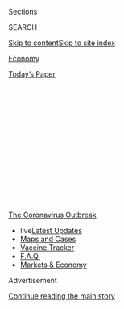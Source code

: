 <div id="app">

<div>

<div>

<div>

<div class="NYTAppHideMasthead css-1q2w90k e1suatyy0">

<div class="section css-ui9rw0 e1suatyy2">

<div class="css-eph4ug er09x8g0">

<div class="css-6n7j50">

</div>

<span class="css-1dv1kvn">Sections</span>

<div class="css-10488qs">

<span class="css-1dv1kvn">SEARCH</span>

</div>

[Skip to content](#site-content)[Skip to site index](#site-index)

</div>

<div id="masthead-section-label" class="css-1wr3we4 eaxe0e00">

[Economy](https://www.nytimes.com/section/business/economy)

</div>

<div class="css-10698na e1huz5gh0">

</div>

</div>

<div id="masthead-bar-one" class="section hasLinks css-15hmgas e1csuq9d3">

<div class="css-uqyvli e1csuq9d0">

</div>

<div class="css-1uqjmks e1csuq9d1">

</div>

<div class="css-9e9ivx">

[](https://myaccount.nytimes.com/auth/login?response_type=cookie&client_id=vi)

</div>

<div class="css-1bvtpon e1csuq9d2">

[Today’s Paper](https://www.nytimes.com/section/todayspaper)

</div>

</div>

</div>

</div>

<div data-aria-hidden="false">

<div id="site-content" role="main">

<div>

<div class="css-1aor85t" style="opacity:0.000000001;z-index:-1;visibility:hidden">

<div class="css-1hqnpie">

<div class="css-epjblv">

<span class="css-17xtcya">[Economy](/section/business/economy)</span><span class="css-x15j1o">|</span><span class="css-fwqvlz">Millions
of Evictions Are a Sharper Threat as Government Support Ends</span>

</div>

<div class="css-k008qs">

<div class="css-1iwv8en">

<span class="css-18z7m18"></span>

<div>

</div>

</div>

<span class="css-1n6z4y">https://nyti.ms/31sBugU</span>

<div class="css-1705lsu">

<div class="css-4xjgmj">

<div class="css-4skfbu" role="toolbar" data-aria-label="Social Media Share buttons, Save button, and Comments Panel with current comment count" data-testid="share-tools">

  - 
  - 
  - 
  - 
    
    <div class="css-6n7j50">
    
    </div>

  - 

</div>

</div>

</div>

</div>

</div>

</div>

<div id="NYT_TOP_BANNER_REGION" class="css-13pd83m">

<div>

<div id="styln-prism-menu-1592847958612" class="section interactive-content interactive-size-medium css-1edisqu">

<div class="css-17ih8de interactive-body">

<div id="scroll-container" class="css-1gj85ro">

[<span class="styln-title-wrap"><span class="css-1pje3qr">The
Coronavirus</span><span class="css-1pje3qr">
Outbreak</span></span>](https://www.nytimes.com/news-event/coronavirus?action=click&pgtype=Article&state=default&region=TOP_BANNER&context=storylines_menu)

  - <span class="css-kqxiym" data-emphasize="true">live</span>[Latest
    Updates](https://www.nytimes.com/2020/08/08/world/coronavirus-updates.html?action=click&pgtype=Article&state=default&region=TOP_BANNER&context=storylines_menu)
  - [Maps and
    Cases](https://www.nytimes.com/interactive/2020/us/coronavirus-us-cases.html?action=click&pgtype=Article&state=default&region=TOP_BANNER&context=storylines_menu)
  - [Vaccine
    Tracker](https://www.nytimes.com/interactive/2020/science/coronavirus-vaccine-tracker.html?action=click&pgtype=Article&state=default&region=TOP_BANNER&context=storylines_menu)
  - [F.A.Q.](https://www.nytimes.com/interactive/2020/world/coronavirus-tips-advice.html?action=click&pgtype=Article&state=default&region=TOP_BANNER&context=storylines_menu)
  - [Markets &
    Economy](https://www.nytimes.com/live/2020/08/07/business/stock-market-today-coronavirus?action=click&pgtype=Article&state=default&region=TOP_BANNER&context=storylines_menu)

</div>

</div>

</div>

</div>

</div>

<div id="top-wrapper" class="css-1sy8kpn">

<div id="top-slug" class="css-l9onyx">

Advertisement

</div>

[Continue reading the main story](#after-top)

<div class="ad top-wrapper" style="text-align:center;height:100%;display:block;min-height:250px">

<div id="top" class="place-ad" data-position="top" data-size-key="top">

</div>

</div>

<div id="after-top">

</div>

</div>

<div>

<div id="sponsor-wrapper" class="css-1hyfx7x">

<div id="sponsor-slug" class="css-19vbshk">

Supported by

</div>

[Continue reading the main story](#after-sponsor)

<div id="sponsor" class="ad sponsor-wrapper" style="text-align:center;height:100%;display:block">

</div>

<div id="after-sponsor">

</div>

</div>

<div class="css-186x18t">

</div>

<div class="css-1vkm6nb ehdk2mb0">

# Millions of Evictions Are a Sharper Threat as Government Support Ends

</div>

Without more federal aid for workers, experts are expecting the largest
disruption to the housing market since the Depression.

<div class="css-79elbk" data-testid="photoviewer-wrapper">

<div class="css-z3e15g" data-testid="photoviewer-wrapper-hidden">

</div>

<div class="css-1a48zt4 ehw59r15" data-testid="photoviewer-children">

![<span class="css-16f3y1r e13ogyst0" data-aria-hidden="true">A county
constable in Phoenix prepared to serve an eviction notice in July.
Rental housing was troubled before the
pandemic.</span><span class="css-cnj6d5 e1z0qqy90" itemprop="copyrightHolder"><span class="css-1ly73wi e1tej78p0">Credit...</span><span><span>Caitlin
O’Hara for The New York
Times</span></span></span>](https://static01.nyt.com/images/2020/08/08/business/08virus-eviction1/merlin_175408071_6b9bf3e6-34e1-48fc-b87a-c02c575fb2a3-articleLarge.jpg?quality=75&auto=webp&disable=upscale)

</div>

</div>

<div class="css-18e8msd">

<div class="css-vp77d3 epjyd6m0">

<div class="css-hus3qt ey68jwv0" data-aria-hidden="true">

[![Conor
Dougherty](https://static01.nyt.com/images/2018/07/27/multimedia/author-conor-dougherty/author-conor-dougherty-thumbLarge.png
"Conor Dougherty")](https://www.nytimes.com/by/conor-dougherty)

</div>

<div class="css-1baulvz">

By [<span class="css-1baulvz last-byline" itemprop="name">Conor
Dougherty</span>](https://www.nytimes.com/by/conor-dougherty)

</div>

</div>

  - 
    
    <div class="css-ld3wwf e16638kd2">
    
    Aug. 7, 2020
    
    </div>

  - 
    
    <div class="css-4xjgmj">
    
    <div class="css-d8bdto" role="toolbar" data-aria-label="Social Media Share buttons, Save button, and Comments Panel with current comment count" data-testid="share-tools">
    
      - 
      - 
      - 
      - 
        
        <div class="css-6n7j50">
        
        </div>
    
      - 
    
    </div>
    
    </div>

</div>

</div>

<div class="section meteredContent css-1r7ky0e" name="articleBody" itemprop="articleBody">

<div class="css-1fanzo5 StoryBodyCompanionColumn">

<div class="css-53u6y8">

For the 108 million people who live in a rental home or apartment, Aug.
1 was a grim milestone. It marked the first time rent was due after much
of the nation’s economic response to the coronavirus had expired.

The lapse of [expanded unemployment
benefits](https://www.nytimes.com/2020/08/06/business/coronavirus-jobs-report-trump-congress-stimulus.html)
and federal, state and local eviction moratoriums is forcing
[lawmakers](https://www.latimes.com/california/story/2020-08-05/california-legislative-leaders-judicial-council-delay-lifting-eviction-moratorium-coronavirus)
to figure out how to extend those protections. It has also left experts
resorting to natural disaster metaphors
(“[avalanche](https://www.nytimes.com/2020/05/27/us/coronavirus-evictions-renters.html),”
“[tsunami](https://www.nbcnews.com/business/business-news/tsunami-evictions-coming-warn-housing-advocates-n1233965)”)
to describe the scale of potential evictions.

Unlike the U.S. economy, which was enjoying the longest expansion on
record, housing — specifically rental housing — was troubled before the
virus hit, with problems going back decades. A little under four million
evictions are filed each year, one in four tenant households spends
[about half its pretax
income](https://www.jchs.harvard.edu/sites/default/files/Harvard_JCHS_Americas_Rental_Housing_2020.pdf)
on rent, and each night some [200,000
people](https://www.whitehouse.gov/wp-content/uploads/2019/09/The-State-of-Homelessness-in-America.pdf)
sleep in their cars, on streets or under bridges.

Those were the statistics in good times. Now, with [unemployment
above 10
percent](https://www.nytimes.com/2020/08/07/world/coronavirus-covid-19.html)
and projected to stay there through at least next year, tens of millions
of households could be at risk of eviction [in the coming
months](https://nlihc.org/sites/default/files/The_Eviction_Crisis_080720.pdf).
Even if only a fraction of those evictions actually take place, it would
still be several times the current pace and the biggest disruption in
rental housing in decades.

</div>

</div>

<div class="css-1fanzo5 StoryBodyCompanionColumn">

<div class="css-53u6y8">

Whatever the final tally, it is increasingly clear that if the Great
Recession was personified by empty subdivisions and foreclosed
homeowners, the enduring symbol of coronavirus, with its
disproportionate impact on hourly workers, is likely to be a laid-off
tenant struggling to keep an [overcrowded
apartment](https://www.nytimes.com/2020/08/01/business/economy/housing-overcrowding-coronavirus.html).

“The United States is on the brink of an eviction crisis of
unprecedented magnitude,” said Emily A. Benfer, a professor at Wake
Forest University School of Law.

That is, of course, a projection — and so far, government efforts to
hold back a wave of displacement have been effective. About
[two-thirds](https://bfi.uchicago.edu/working-paper/2020-62/) of the
workers eligible for extended unemployment protections could make more
than they did when they were employed, allowing tens of millions of
tenants to shelter in place while paying their monthly bills.

<div id="NYT_MAIN_CONTENT_1_REGION" class="css-9tf9ac">

<div>

<div id="styln-covid-updates-markets" class="section interactive-content interactive-size-medium css-1ftcdic">

<div class="css-17ih8de interactive-body">

<div id="styln-briefing-block">

<div class="briefing-block-header-section">

# [Latest Updates: The Coronavirus Outbreak and the Economy](https://www.nytimes.com/live/2020/08/07/business/stock-market-today-coronavirus?action=click&pgtype=Article&state=default&region=MAIN_CONTENT_1&context=storylines_live_updates)

</div>

<div class="briefing-block-lb-items">

<div class="briefing-block-update-time">

[24h
ago](https://www.nytimes.com/live/2020/08/07/business/stock-market-today-coronavirus?action=click&pgtype=Article&state=default&region=MAIN_CONTENT_1&context=storylines_live_updates#wealthy-families-are-throwing-a-lifeline-to-distressed-businesses)

</div>

<div>

[Wealthy families are throwing a lifeline to distressed
businesses.](https://www.nytimes.com/live/2020/08/07/business/stock-market-today-coronavirus?action=click&pgtype=Article&state=default&region=MAIN_CONTENT_1&context=storylines_live_updates#wealthy-families-are-throwing-a-lifeline-to-distressed-businesses)

</div>

<div class="briefing-block-update-time">

[25h
ago](https://www.nytimes.com/live/2020/08/07/business/stock-market-today-coronavirus?action=click&pgtype=Article&state=default&region=MAIN_CONTENT_1&context=storylines_live_updates#the-publisher-of-the-onion-jezebel-and-other-websites-lays-off-15-employees)

</div>

<div>

[The publisher of The Onion, Jezebel and other websites lays off 15
employees.](https://www.nytimes.com/live/2020/08/07/business/stock-market-today-coronavirus?action=click&pgtype=Article&state=default&region=MAIN_CONTENT_1&context=storylines_live_updates#the-publisher-of-the-onion-jezebel-and-other-websites-lays-off-15-employees)

</div>

<div class="briefing-block-update-time">

[30h
ago](https://www.nytimes.com/live/2020/08/07/business/stock-market-today-coronavirus?action=click&pgtype=Article&state=default&region=MAIN_CONTENT_1&context=storylines_live_updates#canada-outlines-its-response-to-the-new-us-aluminum-tariff)

</div>

<div>

[Canada outlines its response to the new U.S. aluminum
tariff.](https://www.nytimes.com/live/2020/08/07/business/stock-market-today-coronavirus?action=click&pgtype=Article&state=default&region=MAIN_CONTENT_1&context=storylines_live_updates#canada-outlines-its-response-to-the-new-us-aluminum-tariff)

</div>

</div>

<div class="briefing-block-footer">

<div class="briefing-block-footer-meta">

[See more
updates](https://www.nytimes.com/live/2020/08/07/business/stock-market-today-coronavirus?action=click&pgtype=Article&state=default&region=MAIN_CONTENT_1&context=storylines_live_updates)

</div>

<div class="briefing-block-briefinglinks">

<span>More live coverage:</span>
[Global](https://www.nytimes.com/2020/08/07/world/covid-19-news.html?action=click&pgtype=Article&state=default&region=MAIN_CONTENT_1&context=storylines_live_updates)

</div>

</div>

</div>

</div>

</div>

</div>

</div>

Renters who didn’t receive unemployment pay were largely covered by the
various eviction moratoriums that, while not relieving their debts, had
at least granted them a reprieve. The federal moratorium alone, passed
as part of the CARES Act in March, [covered between 28.1 percent
and 45.6
percent](https://www.frbatlanta.org/community-development/publications/partners-update/2020/covid-19-publications/200616-housing-policy-impact-federal-eviction-protection-coverage-and-the-need-for-better-data.aspx)
of rental units.

On Friday, after talks between the Trump administration and Democrats
effectively stalled, President Trump threatened to bypass Congress to
extend the moratorium.

</div>

</div>

<div class="css-1fanzo5 StoryBodyCompanionColumn">

<div class="css-53u6y8">

The moratoriums were supposed to be emergency measures to give tenants
some relief until the virus subsided and the economy returned to health.

Except that didn’t happen. The virus continues to surge around the
country, and parents are unsure when schools will reopen. Each week
[more than a
million](https://www.nytimes.com/2020/08/06/business/economy/unemployment-claims.html)
laid-off employees continue to file for unemployment insurance, while
temporary layoffs are becoming permanent [job
losses](https://www.nytimes.com/2020/05/21/business/economy/coronavirus-unemployment-claims.html).

Landlords hold that the most extreme predictions of evictions are
overblown. For starters, the limited data available suggests that most
tenants have [stayed
current](https://www.nytimes.com/2020/05/31/business/economy/coronavirus-rent-landlords-tenants.html)
on their bills. Also, property owners, facing rising vacancies and
[falling
rents](https://www.zillow.com/research/april-2020-market-report-27100/),
are increasingly working out rent cuts and extended payment plans.

Still, put all the numbers together, and it becomes clear that renters
were struggling before the pandemic, they’ve been [hit
harder](https://www.jchs.harvard.edu/blog/how-much-assistance-would-it-take-to-help-renters-affected-by-covid-19/)
by the virus and job losses, and the rental market is likely to be more
challenging even after the economy recovers.

</div>

</div>

<div class="css-a7yk8a e73j0it0">

<div class="css-1xdhyk6 erfvjey0">

<span class="css-1ly73wi e1tej78p0">Image</span>

<div class="css-zjzyr8">

<div data-testid="lazyimage-container" style="height:257.77777777777777px">

</div>

</div>

</div>

<span class="css-16f3y1r e13ogyst0" data-aria-hidden="true">Ebbets
Field, a housing complex in Brooklyn. Eviction moratoriums have
protected people who might not have received other government
benefits.</span><span class="css-cnj6d5 e1z0qqy90" itemprop="copyrightHolder"><span class="css-1ly73wi e1tej78p0">Credit...</span><span>Scott
Heins/Getty Images</span></span>

<div class="css-1xdhyk6 erfvjey0">

<span class="css-1ly73wi e1tej78p0">Image</span>

<div class="css-zjzyr8">

<div data-testid="lazyimage-container" style="height:257.77777777777777px">

</div>

</div>

</div>

<span class="css-16f3y1r e13ogyst0" data-aria-hidden="true">An apartment
building in Oakland, Calif. Expanded unemployment benefits have helped
millions of people stay current on their
bills.</span><span class="css-cnj6d5 e1z0qqy90" itemprop="copyrightHolder"><span class="css-1ly73wi e1tej78p0">Credit...</span><span>Felix
Uribe for The New York Times</span></span>

</div>

<div class="css-1fanzo5 StoryBodyCompanionColumn">

<div class="css-53u6y8">

## The pandemic response had problems, but mostly succeeded.

In the wake of the pandemic, 43 states and Washington, D.C., enacted
some kind of eviction moratorium, according to Ms. Benfer. On top of
that were various local measures, along with the [federal eviction
moratorium](https://nlihc.org/federal-moratoriums), which covered
subsidized housing and rental properties with loans backed by Fannie Mae
and Freddie Mac.

While these measures were of [varying length and
strength](https://evictionlab.org/covid-policy-scorecard/#scorecard-app)
— and many, including the federal ban, had little to no enforcement
mechanism — together the patchwork served to halt or slow evictions for
a majority of renters. Only seven states — Arkansas, Georgia, Missouri,
Ohio, Oklahoma, South Dakota and Wyoming — never issued a statewide stay
on evictions, and even in those states, the federal rules should have
protected at least a third of renter households.

</div>

</div>

<div class="css-1fanzo5 StoryBodyCompanionColumn">

<div class="css-53u6y8">

Just as important as those protections were the federal unemployment and
stimulus payments. After all, most renters do not have eviction problems
if they stay current on their bills, and with help from the $1,200
stimulus payments and $600 in extended unemployment that came with the
CARES Act, [many of them
have](https://www.nmhc.org/research-insight/nmhc-rent-payment-tracker/).

## That help is ending, and renters are slipping off the cliff.

Benjamin Schenk, a San Diego landlord who operates 30 units in two
buildings, is one of the many property owners who have been surprised by
the high number of tenants paying their rent in the early months of the
pandemic. In March he was talking with his lenders about how he might
restructure his loans in anticipation of nonpayments, only to make it to
August with payment rates close to 100 percent, which he attributes to
the CARES Act.

But people are now falling behind. Though it will take until mid-month
to get a true sense of how bad August will be, several tenants who lost
their jobs stopped paying rent in the first few days. “The aid that
folks are relying on has dried up and not a lot of places are hiring,”
Mr. Schenk said.

While there’s no comprehensive data on rent payments, a [weekly
tracker](https://www.nmhc.org/research-insight/nmhc-rent-payment-tracker/)
from the National Multifamily Housing Council that covers about 11
million units has started slipping. In the Census Bureau’s most recent
[Pulse
Survey](https://www.census.gov/data/tables/2020/demo/hhp/hhp12.html),
for the week of July 16 to 21, just under one in five renters said they
were unable to pay July’s rent on time, while one in three were unsure
they could make August payments.

The threat to small landlords is also a threat to tenants. [About 40
percent](https://www.hud.gov/press/press_releases_media_advisories/HUD_No_20_071)
of the nation’s 48.2 million rental units are owned by “mom-and-pop”
operators who tend to have a limited financial cushion. Since much of
the nation's affordable housing consists of small apartment buildings
and single-family homes if these smaller landlords go under many of
their units could be “lost.” Some would become owner-occupied housing.
Others will get acquired by larger investors who plan renovations and
rent increases — compounding a longstanding affordable housing shortage.

## Evictions have piled up and are now resuming.

Evictions, meted out by local courts, are difficult to tally nationwide.
For now, new filings are depressed compared with historical averages,
according to a [survey of a dozen
cities](https://evictionlab.org/eviction-tracking/) by Princeton
University’s Eviction Lab. But they have [resumed around the
country](https://www.nytimes.com/2020/07/23/business/evictions-moratorium-cares-act.html),
and are likely to grow.

There is a difference between an eviction filing, which is the start of
a legal process, and an actual eviction, in which a tenant is removed.
According to Eviction Lab, there were 3.7 million such filings in 2016,
about one million of which led to an eviction — a figure that
undercounts displacement.

</div>

</div>

<div class="css-1fanzo5 StoryBodyCompanionColumn">

<div class="css-53u6y8">

Many tenants leave after a threat of eviction or the first sign of a
filing. Others leave after a landlord turns off utilities or changes the
locks. Even for tenants who are never taken from their home by a
sheriff, behind every filing is severe stress and tattered credit that
makes it harder to find a new place. Beyond that is the uncountable
number of families whose rent was raised beyond their means and who left
before missing a payment.

So even if there are only a million formal evictions a year, the number
of people who are displaced is probably several times that, and likely
to grow.

While homelessness would almost certainly increase with a spike in
evictions, this doesn’t necessarily mean shelters will fill up or
encampments will pop up on every street. Tenants, in particular,
families, often exhaust every available option — living in weekly hotels
and illegal garages, staying with friends or piling in with multiple
roommates — before they end up in the shelter system or the streets.

Steve Noggle, 43, was evicted from his apartment in Annville, Pa., this
week. He received just five weeks of extended unemployment benefits even
though he lost his restaurant job four months ago. He has been sleeping
on his sister’s couch since Monday. “I don’t like having to be here,
it’s a burden on everybody, especially because I can’t contribute
anything financially,” he said. “I’m just hoping I can get a job as soon
as possible.”

Gillian Friedman contributed reporting.

</div>

</div>

<div>

</div>

</div>

<div>

</div>

<div>

</div>

<div>

</div>

<div>

<div id="bottom-wrapper" class="css-1ede5it">

<div id="bottom-slug" class="css-l9onyx">

Advertisement

</div>

[Continue reading the main story](#after-bottom)

<div id="bottom" class="ad bottom-wrapper" style="text-align:center;height:100%;display:block;min-height:90px">

</div>

<div id="after-bottom">

</div>

</div>

</div>

</div>

</div>

## Site Index

<div>

</div>

## Site Information Navigation

  - [© <span>2020</span> <span>The New York Times
    Company</span>](https://help.nytimes.com/hc/en-us/articles/115014792127-Copyright-notice)

<!-- end list -->

  - [NYTCo](https://www.nytco.com/)
  - [Contact
    Us](https://help.nytimes.com/hc/en-us/articles/115015385887-Contact-Us)
  - [Work with us](https://www.nytco.com/careers/)
  - [Advertise](https://nytmediakit.com/)
  - [T Brand Studio](http://www.tbrandstudio.com/)
  - [Your Ad
    Choices](https://www.nytimes.com/privacy/cookie-policy#how-do-i-manage-trackers)
  - [Privacy](https://www.nytimes.com/privacy)
  - [Terms of
    Service](https://help.nytimes.com/hc/en-us/articles/115014893428-Terms-of-service)
  - [Terms of
    Sale](https://help.nytimes.com/hc/en-us/articles/115014893968-Terms-of-sale)
  - [Site Map](https://spiderbites.nytimes.com)
  - [Help](https://help.nytimes.com/hc/en-us)
  - [Subscriptions](https://www.nytimes.com/subscription?campaignId=37WXW)

</div>

</div>

</div>

</div>
